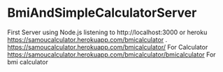 # BmiAndSimpleCalculatorServer
First Server using Node.js listening to http://localhost:3000 or heroku https://samoucalculator.herokuapp.com/bmicalculator .
https://samoucalculator.herokuapp.com/bmicalculator/    For Calculator
https://samoucalculator.herokuapp.com/bmicalculator/bmicalculator    For bmi calculator
